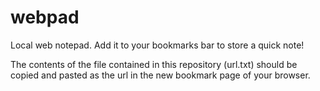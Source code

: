 # webpad
Local web notepad. Add it to your bookmarks bar to store a quick note!

The contents of the file contained in this repository (url.txt) should be copied and pasted as the url in the new bookmark page of your browser.
